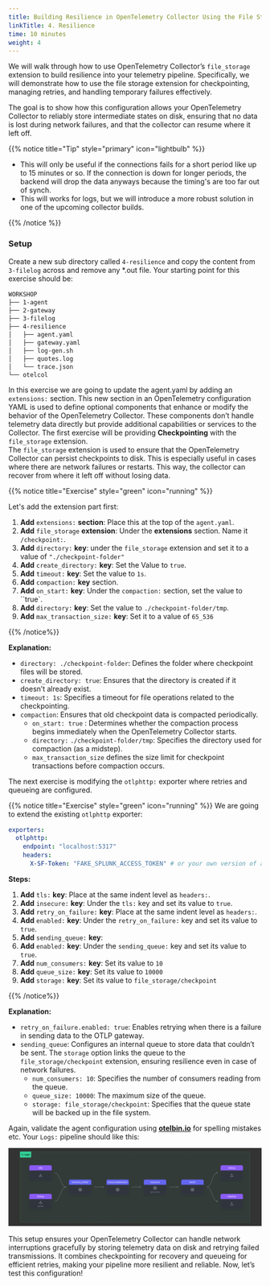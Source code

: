 ```yaml
---
title: Building Resilience in OpenTelemetry Collector Using the File Storage Extension
linkTitle: 4. Resilience
time: 10 minutes
weight: 4
---
```


We will walk through how to use OpenTelemetry Collector’s `file_storage` extension to build resilience into your telemetry pipeline. Specifically, we will demonstrate how to use the file storage extension for checkpointing, managing retries, and handling temporary failures effectively.

The goal is to show how this configuration allows your OpenTelemetry Collector to reliably store intermediate states on disk, ensuring that no data is lost during network failures, and that the collector can resume where it left off.

{{% notice title="Tip" style="primary"  icon="lightbulb" %}}

- This will only be useful if the connections fails for a short period like up to 15 minutes or so. If the connection is down for longer periods, the backend will drop the data anyways because the timing's are too far out of synch.
- This will works for logs, but we will introduce a more robust solution in one of the upcoming collector builds.

{{% /notice %}}

### Setup

Create a new sub directory called `4-resilience` and copy the content from `3-filelog` across and remove any *.out file. Your starting point for this exercise should be:

```text
WORKSHOP
├── 1-agent
├── 2-gateway
├── 3-filelog
├── 4-resilience
│   ├── agent.yaml
│   ├── gateway.yaml
│   ├── log-gen.sh
│   ├── quotes.log
│   └── trace.json
└── otelcol
```

In this exercise we are going to update the agent.yaml by adding an `extensions:` section.
This new section in an OpenTelemetry configuration YAML is used to define optional components that enhance or modify the behavior of the OpenTelemetry Collector. These components don’t handle telemetry data directly but provide additional capabilities or services to the Collector.
The first exercise will be providing **Checkpointing** with the  `file_storage` extension.  
The `file_storage` extension is used to ensure that the OpenTelemetry Collector can persist checkpoints to disk. This is especially useful in cases where there are network failures or restarts. This way, the collector can recover from where it left off without losing data.
<!--
2. **Retries** with the `otlp/gateway` exporter.
3. **Queueing** with `sending_queue` and the integration of file storage for resilience.
-->

{{% notice title="Exercise" style="green" icon="running" %}}

Let's add the extension part first:

1. **Add** `extensions:` **section**: Place this at the top of the `agent.yaml`.
2. **Add** `file_storage` **extension**: Under the **extensions** section. Name it `/checkpoint:`.
3. **Add** `directory:` **key**: under the `file_storage` extension and set it to a value of `"./checkpoint-folder"`
4. **Add** `create_directory:` **key**: Set the Value to `true`.
5. **Add** `timeout:` **key**: Set the value to `1s`.
6. **Add** `compaction:` **key** section.
7. **Add** `on_start:` **key**: Under the `compaction:` section, set the value to ``true`.
7. **Add** `directory:` **key**: Set the value to `./checkpoint-folder/tmp`.
8. **Add** `max_transaction_size:` **key**: Set it to a value of `65_536`

{{% /notice%}}

**Explanation:**

- `directory: ./checkpoint-folder`: Defines the folder where checkpoint files will be stored.
- `create_directory: true`: Ensures that the directory is created if it doesn’t already exist.
- `timeout: 1s`: Specifies a timeout for file operations related to the checkpointing.
- `compaction`: Ensures that old checkpoint data is compacted periodically.
  - `on_start: true` : Determines whether the compaction process begins immediately when the OpenTelemetry Collector starts.
  - `directory:` `./checkpoint-folder/tmp`: Specifies the directory used for compaction (as a midstep).
  - `max_transaction_size` defines the size limit for checkpoint transactions before compaction occurs.

The next exercise is modifying the `otlphttp:` exporter where retries and queueing are configured.

{{% notice title="Exercise" style="green" icon="running" %}}
We are going to extend the existing `otlphttp` exporter:

```yaml
exporters:
  otlphttp:
    endpoint: "localhost:5317"
    headers:
      X-SF-Token: "FAKE_SPLUNK_ACCESS_TOKEN" # or your own version of a token
```

**Steps:**

1. **Add** `tls:` **key**: Place at the same indent level as `headers:`.
2. **Add** `insecure:` **key**: Under the `tls:` key and set its value to `true`.
3. **Add** `retry_on_failure:` **key**: Place at the same indent level as `headers:`.
4. **Add** `enabled:` **key**: Under the `retry_on_failure:` key and set its value to `true`.
5. **Add** `sending_queue:` **key**:
6. **Add** `enabled:` **key**: Under the `sending_queue:` key and set its value to `true`.
7. **Add** `num_consumers:` **key**: Set its value to `10`
8. **Add** `queue_size:`  **key**: Set its value to `10000`
9. **Add** `storage:` **key**: Set its value to `file_storage/checkpoint`

{{% /notice%}}

**Explanation:**

- `retry_on_failure.enabled: true`: Enables retrying when there is a failure in sending data to the OTLP gateway.
- `sending_queue`: Configures an internal queue to store data that couldn’t be sent. The `storage` option links the queue to the `file_storage/checkpoint` extension, ensuring resilience even in case of network failures.
  - `num_consumers: 10`: Specifies the number of consumers reading from the queue.
  - `queue_size: 10000`: The maximum size of the queue.
  - `storage: file_storage/checkpoint`: Specifies that the queue state will be backed up in the file system.

Again, validate the agent configuration using **[otelbin.io](https://www.otelbin.io/)** for spelling mistakes etc. Your `Logs:` pipeline should like this:

![logs from otelbin](../images/filelog-3-1-logs.png)

This setup ensures your OpenTelemetry Collector can handle network interruptions gracefully by storing telemetry data on disk and retrying failed transmissions. It combines checkpointing for recovery and queueing for efficient retries, making your pipeline more resilient and reliable. Now, let’s test this configuration!

